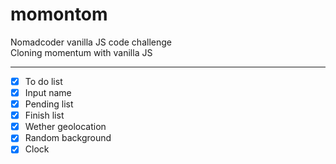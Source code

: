 # momontom

Nomadcoder vanilla JS code challenge </br>
Cloning momentum with vanilla JS

******************************************


- [x] To do list
- [x] Input name
- [x] Pending list
- [x] Finish list
- [x] Wether geolocation
- [x] Random background
- [x] Clock

